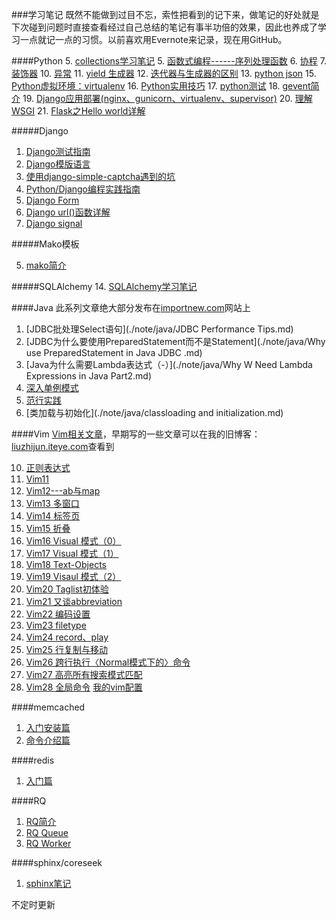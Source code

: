 ﻿###学习笔记
既然不能做到过目不忘，索性把看到的记下来，做笔记的好处就是下次碰到问题时直接查看经过自己总结的笔记有事半功倍的效果，因此也养成了学习一点就记一点的习惯。以前喜欢用Evernote来记录，现在用GitHub。  

####Python
5. [collections学习笔记](./note/python/collections.md)
5. [函数式编程------序列处理函数](./note/python/function_programming_of_function_processing_functions.md)
6. [协程](./note/python/coroutine.md)
7. [装饰器](./note/python/decorators.md)
10. [异常](./note/python/exception.md)
11. [yield 生成器](./note/python/generator.md)
12. [迭代器与生成器的区别](./note/python/iterator_generator.md)
13. [python json](./note/python/json.md)
15. [Python虚拟环境：virtualenv](./note/python/virtualenv.md)
16. [Python实用技巧](./note/python/useful_features.md)
17. [python测试](./note/python/testing.md)
18. [gevent简介](./note/python/gevent.md)
19. [Django应用部署(nginx、gunicorn、virtualenv、supervisor)](.\note\python\deploy_django_with_nginx.md)
20. [理解WSGI](./note/python/wsgi.md)
21. [Flask之Hello world详解](./note/python/flask.md)

#####Django
1. [Django测试指南](./note/python/a_guide_to_testing_in_django.md)
2. [Django模版语言](./note/python/django_template.md)
3. [使用django-simple-captcha遇到的坑](./note/python/captcha.md)
3. [Python/Django编程实践指南](./note/python/code_style.md)
8. [Django Form](./note/python/django_form.md)
9. [Django url()函数详解](./note/python/django_url.md)
10. [Django signal](./note/python/signals.md)


#####Mako模板

5. [mako简介](./note/python/mako.md)

#####SQLAlchemy
14. [SQLAlchemy学习笔记](./note/python/sqlalchemy.md)

####Java
此系列文章绝大部分发布在[importnew.com](http://www.importnew.com)网站上  

1. [JDBC批处理Select语句](./note/java/JDBC Performance Tips.md)
2. [JDBC为什么要使用PreparedStatement而不是Statement](./note/java/Why use PreparedStatement in Java JDBC .md)
3. [Java为什么需要Lambda表达式（-）](./note/java/Why W Need Lambda Expressions in Java Part2.md)
4. [深入单例模式](./note/java/singleton.md)
5. [范行实践](./note/java/Generic.md)
6. [类加载与初始化](./note/java/classloading and initialization.md)

####Vim
[Vim相关文章](./note/vim/目录.md)，早期写的一些文章可以在我的旧博客：[liuzhijun.iteye.com](http://liuzhijun.iteye.com/category/270228)查看到  

10. [正则表达式](./note/vim/10.md) 
11. [Vim11](./note/vim/11.md)
12. [Vim12---ab与map](./note/vim/12.md)
13. [Vim13  多窗口](./note/vim/13.md)
14. [Vim14  标签页](./note/vim/14.md)
15. [Vim15 折叠](./note/vim/15折叠.md)
16. [Vim16 Visual 模式（0）](./note/vim/16.md)
17. [Vim17 Visual 模式（1）](./note/vim/17.md)
18. [Vim18 Text-Objects](./note/vim/18.md)
19. [Vim19 Visaul 模式（2）](./note/vim/19.md)
20. [Vim20 Taglist初体验](./note/vim/20.md)
21. [Vim21 又谈abbreviation](./note/vim/21.md)
22. [Vim22 编码设置](./note/vim/22.md)
23. [Vim23 filetype](./note/vim/23.md)
24. [Vim24 record、play](./note/vim/24.md)
25. [Vim25 行复制与移动](./note/vim/25.md)
26. [Vim26 跨行执行〈Normal模式下的〉命令](./note/vim/26.md)
27. [Vim27 高亮所有搜索模式匹配](./note/vim/27.md)
28. [Vim28 全局命令](./note/vim/28.md)
[我的vim配置](./note/vim/vimrc.md)  

####memcached
1. [入门安装篇](./note/memcached/introduce_install.md)  
2. [命令介绍篇](./note/memcached/telnet_command.md)

####redis
1. [入门篇](./note/redis/introduce.md)

####RQ
1. [RQ简介](./note/rq/rq_getting_start.md)
2. [RQ Queue](./note/rq/rq.md)
3. [RQ Worker](./note/rq/rq_worker.md)


####sphinx/coreseek
1. [sphinx笔记](./note/python/sphinx/introduce.md)  

不定时更新 


